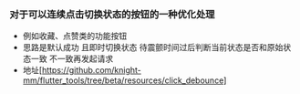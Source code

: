 ### 对于可以连续点击切换状态的按钮的一种优化处理
- 例如收藏、点赞类的功能按钮
- 思路是默认成功 且即时切换状态 待震颤时间过后判断当前状态是否和原始状态一致 不一致再发起请求
- 地址[https://github.com/knight-mm/flutter_tools/tree/beta/resources/click_debounce]

